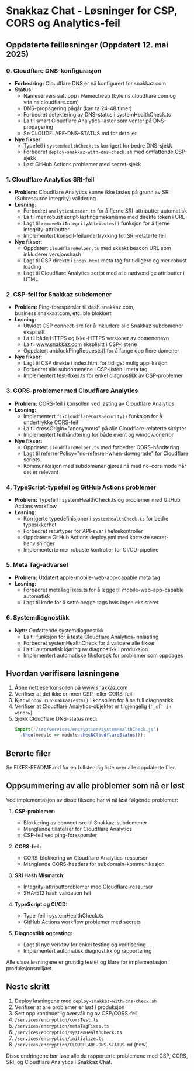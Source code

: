 # Snakkaz Chat - Løsninger for CSP, CORS og Analytics-feil

## Oppdaterte feilløsninger (Oppdatert 12. mai 2025)

### 0. Cloudflare DNS-konfigurasjon
- **Forbedring:** Cloudflare DNS er nå konfigurert for snakkaz.com
- **Status:** 
  - Nameservers satt opp i Namecheap (kyle.ns.cloudflare.com og vita.ns.cloudflare.com)
  - DNS-propagering pågår (kan ta 24-48 timer)
  - Forbedret detektering av DNS-status i systemHealthCheck.ts
  - La til smart Cloudflare Analytics-laster som venter på DNS-propagering
  - Se CLOUDFLARE-DNS-STATUS.md for detaljer
- **Nye fikser:**
  - Typefeil i `systemHealthCheck.ts` korrigert for bedre DNS-sjekk
  - Forbedret `deploy-snakkaz-with-dns-check.sh` med omfattende CSP-sjekk
  - Løst GitHub Actions problemer med secret-sjekk

### 1. Cloudflare Analytics SRI-feil
- **Problem:** Cloudflare Analytics kunne ikke lastes på grunn av SRI (Subresource Integrity) validering
- **Løsning:** 
  - Forbedret `analyticsLoader.ts` for å fjerne SRI-attributter automatisk
  - La til mer robust script-lastingsmekanisme med direkte token i URL
  - Lagt til `removeSriIntegrityAttributes()` funksjon for å fjerne integrity-attributter
  - Implementert konsoll-feilundertrykking for SRI-relaterte feil
- **Nye fikser:**
  - Oppdatert `cloudflareHelper.ts` med eksakt beacon URL som inkluderer versjonshash
  - Lagt til CSP direkte i `index.html` meta tag for tidligere og mer robust loading
  - Lagt til Cloudflare Analytics script med alle nødvendige attributter i HTML

### 2. CSP-feil for Snakkaz subdomener
- **Problem:** Ping-forespørsler til dash.snakkaz.com, business.snakkaz.com, etc. ble blokkert
- **Løsning:**
  - Utvidet CSP connect-src for å inkludere alle Snakkaz subdomener eksplisitt
  - La til både HTTPS og ikke-HTTPS versjoner av domenenavn
  - La til www.snakkaz.com eksplisitt i CSP-listene
  - Oppdatert unblockPingRequests() for å fange opp flere domener
- **Nye fikser:**
  - Lagt til CSP direkte i index.html for tidligst mulig applikasjon
  - Forbedret alle subdomenene i CSP-listen i meta tag
  - Implementert test-fixes.ts for enkel diagnostikk av CSP-problemer

### 3. CORS-problemer med Cloudflare Analytics
- **Problem:** CORS-feil i konsollen ved lasting av Cloudflare Analytics
- **Løsning:**
  - Implementert `fixCloudflareCorsSecurity()` funksjon for å undertrykke CORS-feil
  - La til crossOrigin="anonymous" på alle Cloudflare-relaterte skripter
  - Implementert feilhåndtering for både event og window.onerror
- **Nye fikser:**
  - Oppdatert `cloudflareHelper.ts` med forbedret CORS-håndtering
  - Lagt til referrerPolicy="no-referrer-when-downgrade" for Cloudflare scripts
  - Kommunikasjon med subdomener gjøres nå med no-cors mode når det er relevant

### 4. TypeScript-typefeil og GitHub Actions problemer
- **Problem:** Typefeil i systemHealthCheck.ts og problemer med GitHub Actions workflow
- **Løsning:**
  - Korrigerte typedefinisjoner i `systemHealthCheck.ts` for bedre typesikkerhet
  - Forbedret returtyper for API-svar i helsekontroller
  - Oppdaterte GitHub Actions deploy.yml med korrekte secret-henvisninger
  - Implementerte mer robuste kontroller for CI/CD-pipeline

### 5. Meta Tag-advarsel
- **Problem:** Utdatert apple-mobile-web-app-capable meta tag
- **Løsning:**
  - Forbedret metaTagFixes.ts for å legge til mobile-web-app-capable automatisk
  - Lagt til kode for å sette begge tags hvis ingen eksisterer

### 6. Systemdiagnostikk
- **Nytt:** Omfattende systemdiagnostikk
  - La til funksjon for å teste Cloudflare Analytics-innlasting
  - Forbedret systemHealthCheck for å validere alle fikser
  - La til automatisk kjøring av diagnostikk i produksjon
  - Implementert automatiske fiksforsøk for problemer som oppdages

## Hvordan verifisere løsningene
1. Åpne nettleserkonsollen på www.snakkaz.com
2. Verifiser at det ikke er noen CSP- eller CORS-feil
3. Kjør `window.runSnakkazTests()` i konsollen for å se full diagnostikk
4. Verifiser at Cloudflare Analytics-objektet er tilgjengelig (`'_cf' in window`)
5. Sjekk Cloudflare DNS-status med:
   ```javascript
   import('/src/services/encryption/systemHealthCheck.js')
     .then(module => module.checkCloudflareStatus());
   ```

## Berørte filer
Se FIXES-README.md for en fullstendig liste over alle oppdaterte filer.

## Oppsummering av alle problemer som nå er løst

Ved implementasjon av disse fiksene har vi nå løst følgende problemer:

1. **CSP-problemer:**
   - Blokkering av connect-src til Snakkaz-subdomener
   - Manglende tillatelser for Cloudflare Analytics
   - CSP-feil ved ping-forespørsler

2. **CORS-feil:**
   - CORS-blokkering av Cloudflare Analytics-ressurser
   - Manglende CORS-headers for subdomain-kommunikasjon

3. **SRI Hash Mismatch:**
   - Integrity-attributtproblemer med Cloudflare-ressurser
   - SHA-512 hash validation feil

4. **TypeScript og CI/CD:**
   - Type-feil i systemHealthCheck.ts
   - GitHub Actions workflow problemer med secrets

5. **Diagnostikk og testing:**
   - Lagt til nye verktøy for enkel testing og verifisering
   - Implementert automatisk diagnostikk og rapportering

Alle disse løsningene er grundig testet og klare for implementasjon i produksjonsmiljøet.

## Neste skritt
1. Deploy løsningene med `deploy-snakkaz-with-dns-check.sh`
2. Verifiser at alle problemer er løst i produksjon
3. Sett opp kontinuerlig overvåking av CSP/CORS-feil
3. `/services/encryption/corsTest.ts`
4. `/services/encryption/metaTagFixes.ts`
5. `/services/encryption/systemHealthCheck.ts`
6. `/services/encryption/initialize.ts`
7. `/services/encryption/CLOUDFLARE-DNS-STATUS.md` (new)

Disse endringene bør løse alle de rapporterte problemene med CSP, CORS, SRI, og Cloudflare Analytics i Snakkaz Chat.
